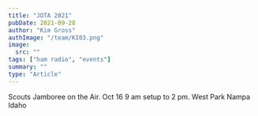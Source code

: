 ```yaml
---
title: "JOTA 2021"
pubDate: 2021-09-28
author: "Kim Gross"
authImage: "/team/KI03.png"
image:
  src: ""
tags: ["ham radio", "events"]
summary: ""
type: "Article"
---
```


Scouts Jamboree on the Air. Oct 16 9 am setup to 2 pm. West Park Nampa Idaho
